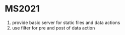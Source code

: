 # MS2021

1. provide basic server for static files and data actions
2. use filter for pre and post of data action